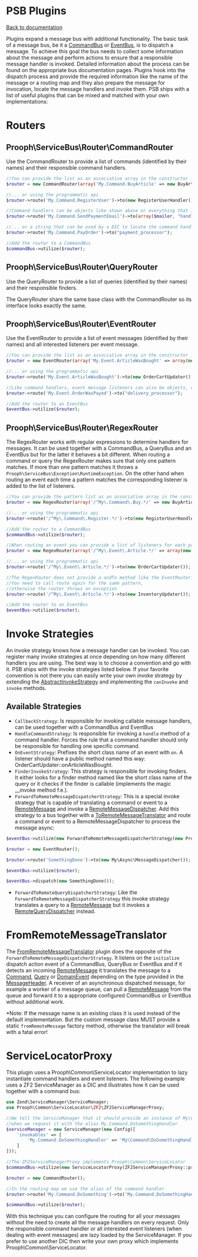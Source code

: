 PSB Plugins
===========

[Back to documentation](../README.md#documentation)

Plugins expand a message bus with additional functionality. The basic task of a message bus, be it a [CommandBus](command_bus.md) or [EventBus](event_bus.md),
is to dispatch a message. To achieve this goal the bus needs to collect some information about the message and perform
actions to ensure that a responsible message handler is invoked. Detailed information about the process can be found on the appropriate bus documentation pages.
Plugins hook into the dispatch process and provide the required information like the name of the message or a routing map and they also
prepare the message for invocation, locate the message handlers and invoke them.
PSB ships with a list of useful plugins that can be mixed and matched with your own implementations:

# Routers

## Prooph\ServiceBus\Router\CommandRouter

Use the CommandRouter to provide a list of commands (identified by their names) and their responsible command handlers.

```php
//You can provide the list as an associative array in the constructor ...
$router = new CommandRouter(array('My.Command.BuyArticle' => new BuyArticleHandler()));

//... or using the programmatic api
$router->route('My.Command.RegisterUser')->to(new RegisterUserHandler());

//Command handlers can be objects like shown above or everything that is callable (callbacks, callable arrays, etc.) ...
$router->route('My.Command.SendPaymentEmail')->to(array($mailer, "handleSendPaymentEmail"));

//... or a string that can be used by a DIC to locate the command handler instance
$router->route('My.Command.PayOrder')->to("payment_processor");

//Add the router to a CommandBus
$commandBus->utilize($router);
```

## Prooph\ServiceBus\Router\QueryRouter

Use the QueryRouter to provide a list of queries (identified by their names) and their responsible finders.

The QueryRouter share the same base class with the CommandRouter so its interface looks exactly the same.


## Prooph\ServiceBus\Router\EventRouter

Use the EventRouter to provide a list of event messages (identified by their names) and all interested listeners per event message.

```php
//You can provide the list as an associative array in the constructor ...
$router = new EventRouter(array('My.Event.ArticleWasBought' => array(new OrderCartUpdater(), new InventoryUpdater())));

//... or using the programmatic api
$router->route('My.Event.ArticleWasBought')->to(new OrderCartUpdater())->andTo(new InventoryUpdater());

//Like command handlers, event message listeners can also be objects, callables or strings
$router->route('My.Event.OrderWasPayed')->to("delivery_processor");

//Add the router to an EventBus
$eventBus->utilize($router);
```

## Prooph\ServiceBus\Router\RegexRouter

The RegexRouter works with regular expressions to determine handlers for messages. It can be used together with a CommandBus, a QueryBus and
an EventBus but for the latter it behaves a bit different. When routing a command or query the RegexRouter makes sure that only one pattern matches.
If more than one pattern matches it throws a `Prooph\ServiceBus\Exception\RuntimeException`. On the other hand when routing
an event each time a pattern matches the corresponding listener is added to the list of listeners.

```php
//You can provide the pattern list as an associative array in the constructor ...
$router = new RegexRouter(array('/^My\.Command\.Buy.*/' => new BuyArticleHandler()));

//... or using the programmatic api
$router->route('/^My\.Command\.Register.*/')->to(new RegisterUserHandler());

//Add the router to a CommandBus
$commandBus->utilize($router);

//When routing an event you can provide a list of listeners for each pattern ...
$router = new RegexRouter(array('/^My\.Event\.Article.*/' => array(new OrderCartUpdater(), new InventoryUpdater())));

//... or using the programmatic api
$router->route('/^My\.Event\.Article.*/')->to(new OrderCartUpdater());

//The RegexRouter does not provide a andTo method like the EventRouter.
//You need to call route again for the same pattern,
//otherwise the router throws an exception
$router->route('/^My\.Event\.Article.*/')->to(new InventoryUpdater());

//Add the router to an EventBus
$eventBus->utilize($router);
```

# Invoke Strategies

An invoke strategy knows how a message handler can be invoked. You can register many invoke strategies at once depending on
how many different handlers you are using. The best way is to choose a convention and go with it. PSB ships with the invoke strategies
listed below. If your favorite convention is not there you can easily write your own invoke strategy
by extending the [AbstractInvokeStrategy](../src/Prooph/ServiceBus/InvokeStrategy/AbstractInvokeStrategy.php) and implementing the
`canInvoke` and `invoke` methods.

## Available Strategies

- `CallbackStrategy`: Is responsible for invoking callable message handlers, can be used together with a CommandBus and EventBus
- `HandleCommandStrategy`: Is responsible for invoking a `handle` method of a command handler. Forces the rule that a command handler should only be responsible for handling one specific command.
- `OnEventStrategy`: Prefixes the short class name of an event with `on`. A listener should
have a public method named this way: OrderCartUpdater::onArticleWasBought.
- `FinderInvokeStrategy`: This strategy is responsible for invoking finders. It either looks for a finder method named like the short class name of the query or it
checks if the finder is callable (implements the magic __invoke method f.e.).
- `ForwardToRemoteMessageDispatcherStrategy`: This is a special invoke strategy that is capable of translating a command or event to
a [RemoteMessage](https://github.com/prooph/common/blob/master/src/Messaging/RemoteMessage.php) and invoke a [RemoteMessageDispatcher](message_dispatcher.md).
Add this strategy to a bus together with a [ToRemoteMessageTranslator](../src/Prooph/ServiceBus/Message/ToRemoteMessageTranslator.php) and
route a command or event to a RemoteMessageDispatcher to process the message async:

```php
$eventBus->utilize(new ForwardToRemoteMessageDispatcherStrategy(new ProophDomainMessageToRemoteMessageTranslator()));

$router = new EventRouter();

$router->route('SomethingDone')->to(new My\Async\MessageDispatcher());

$eventBus->utilize($router);

$eventBus->dispatch(new SomethingDone());
```

- `ForwardToRemoteQueryDispatcherStrategy`: Like the `ForwardToRemoteMessageDispatcherStrategy` this invoke strategy translates a
query to a [RemoteMessage](https://github.com/prooph/common/blob/master/src/Messaging/RemoteMessage.php) but it invokes a [RemoteQueryDispatcher](message_dispatcher.md#RemoteQueryDispatcher) instead.


# FromRemoteMessageTranslator

The [FromRemoteMessageTranslator](../src/Prooph/ServiceBus/Message/FromRemoteMessageTranslator.php) plugin does the opposite of the `ForwardToRemoteMessageDispatcherStrategy`.
It listens on the `initialize` dispatch action event of a CommandBus, QueryBus or EventBus and if it detects an incoming [RemoteMessage](https://github.com/prooph/common/blob/master/src/Messaging/RemoteMessage.php)
it translates the message to a [Command](https://github.com/prooph/common/blob/master/src/Messaging/Command.php), [Query](https://github.com/prooph/common/blob/master/src/Messaging/Query.php)  or [DomainEvent](https://github.com/prooph/common/blob/master/src/Messaging/DomainEvent.php) depending on the type
provided in the [MessageHeader](https://github.com/prooph/common/blob/master/src/Messaging/MessageHeader.php). A receiver of an asynchronous dispatched message, for example a worker of a
message queue, can pull a [RemoteMessage](https://github.com/prooph/common/blob/master/src/Messaging/RemoteMessage.php) from the queue and forward it to a appropriate configured CommandBus or EventBus without additional work.

*Note: If the message name is an existing class it is used instead of the default implementation.
       But the custom message class MUST provide a static `fromRemoteMessage` factory method, otherwise the translator will break with a fatal error!

# ServiceLocatorProxy

This plugin uses a Prooph\Common\ServiceLocator implementation to lazy instantiate command handlers and event listeners.
The following example uses a ZF2 ServiceManager as a DIC and illustrates how it can be used together with a command bus:

```php
use Zend\ServiceManager\ServiceManager;
use Prooph\Common\ServiceLocator\ZF2\ZF2ServiceManagerProxy;

//We tell the ServiceManager that it should provide an instance of My\Command\DoSomethingHandler
//when we request it with the alias My.Command.DoSomethingHandler
$serviceManager = new ServiceManager(new Config([
    'invokables' => [
        'My.Command.DoSomethingHandler' => 'My\Command\DoSomethingHandler'
    ]
]));

//The ZF2ServiceManagerProxy implements Prooph\Common\ServiceLocator
$commandBus->utilize(new ServiceLocatorProxy(ZF2ServiceManagerProxy::proxy($serviceManager)));

$router = new CommandRouter();

//In the routing map we use the alias of the command handler
$router->route('My.Command.DoSomething')->to('My.Command.DoSomethingHandler');

$commandBus->utilize($router);
```

With this technique you can configure the routing for all your messages without the need to create all the message handlers
on every request. Only the responsible command handler or all interested event listeners (when dealing with event messages)
are lazy loaded by the ServiceManager. If you prefer to use another DIC then write your own proxy which implements Prooph\Common\ServiceLocator.